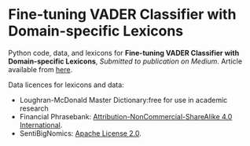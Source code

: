 # Fine-tuning VADER Classifier with Domain-specific Lexicons
Python code, data, and lexicons for **Fine-tuning VADER Classifier with Domain-specific Lexicons**, *Submitted to publication on Medium*.
Article available from [here](https://pub.towardsai.net/fine-tuning-vader-classifier-with-domain-specific-lexicons-1b23f6882f2?sk=f36e92bc46ba2997e1fc5f4fe2c44bcc).

Data licences for lexicons and data:
* Loughran-McDonald Master Dictionary:free for use in academic research
* Financial Phrasebank: [Attribution-NonCommercial-ShareAlike 4.0 International](https://creativecommons.org/licenses/by-nc-sa/4.0).
* SentiBigNomics: [Apache License 2.0](https://github.com/consose/SentiBigNomics/blob/main/LICENSE).
